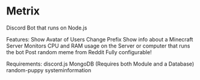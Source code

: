 # Metrix
Discord Bot that runs on Node.js

Features: 
  Show Avatar of Users 
  Change Prefix
  Show info about a Minecraft Server
  Monitors CPU and RAM usage on the Server or computer that runs the bot
  Post random meme from Reddit
  Fully configurable!
 
Requirements:
  discord.js
  MongoDB (Requires both Module and a Database)
  random-puppy
  systeminformation
 
